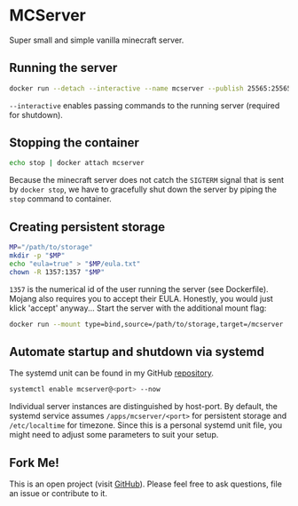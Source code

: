 # MCServer
Super small and simple vanilla minecraft server.

## Running the server
```bash
docker run --detach --interactive --name mcserver --publish 25565:25565 hetsh/mcserver
```
`--interactive` enables passing commands to the running server (required for shutdown).

## Stopping the container
```bash
echo stop | docker attach mcserver
```
Because the minecraft server does not catch the `SIGTERM` signal that is sent by `docker stop`, we have to gracefully shut down the server by piping the `stop` command to container.

## Creating persistent storage
```bash
MP="/path/to/storage"
mkdir -p "$MP"
echo "eula=true" > "$MP/eula.txt"
chown -R 1357:1357 "$MP"
```
`1357` is the numerical id of the user running the server (see Dockerfile).
Mojang also requires you to accept their EULA. Honestly, you would just klick 'accept' anyway...
Start the server with the additional mount flag:
```bash
docker run --mount type=bind,source=/path/to/storage,target=/mcserver ...
```

## Automate startup and shutdown via systemd
The systemd unit can be found in my GitHub [repository](https://github.com/Hetsh/docker-mcserver).
```bash
systemctl enable mcserver@<port> --now
```
Individual server instances are distinguished by host-port.
By default, the systemd service assumes `/apps/mcserver/<port>` for persistent storage and `/etc/localtime` for timezone.
Since this is a personal systemd unit file, you might need to adjust some parameters to suit your setup.

## Fork Me!
This is an open project (visit [GitHub](https://github.com/Hetsh/docker-mcserver)).
Please feel free to ask questions, file an issue or contribute to it.